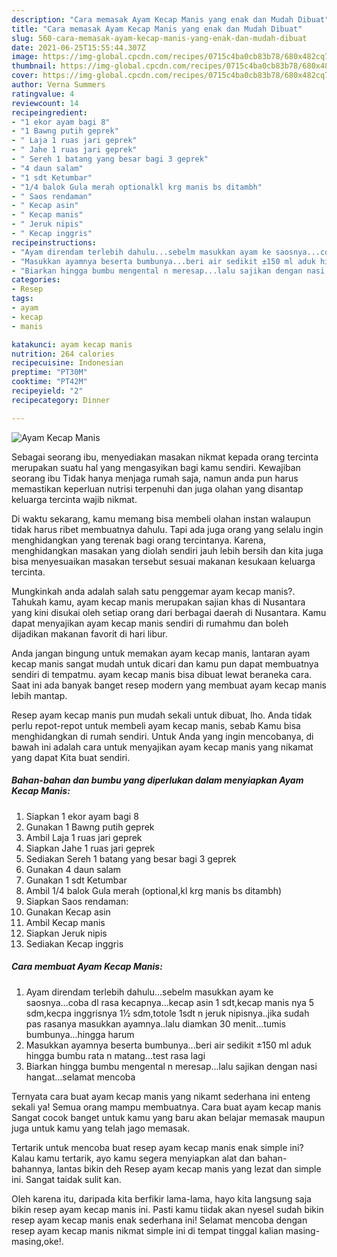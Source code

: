 ```yaml
---
description: "Cara memasak Ayam Kecap Manis yang enak dan Mudah Dibuat"
title: "Cara memasak Ayam Kecap Manis yang enak dan Mudah Dibuat"
slug: 560-cara-memasak-ayam-kecap-manis-yang-enak-dan-mudah-dibuat
date: 2021-06-25T15:55:44.307Z
image: https://img-global.cpcdn.com/recipes/0715c4ba0cb83b78/680x482cq70/ayam-kecap-manis-foto-resep-utama.jpg
thumbnail: https://img-global.cpcdn.com/recipes/0715c4ba0cb83b78/680x482cq70/ayam-kecap-manis-foto-resep-utama.jpg
cover: https://img-global.cpcdn.com/recipes/0715c4ba0cb83b78/680x482cq70/ayam-kecap-manis-foto-resep-utama.jpg
author: Verna Summers
ratingvalue: 4
reviewcount: 14
recipeingredient:
- "1 ekor ayam bagi 8"
- "1 Bawng putih geprek"
- " Laja 1 ruas jari geprek"
- " Jahe 1 ruas jari geprek"
- " Sereh 1 batang yang besar bagi 3 geprek"
- "4 daun salam"
- "1 sdt Ketumbar"
- "1/4 balok Gula merah optionalkl krg manis bs ditambh"
- " Saos rendaman"
- " Kecap asin"
- " Kecap manis"
- " Jeruk nipis"
- " Kecap inggris"
recipeinstructions:
- "Ayam direndam terlebih dahulu...sebelm masukkan ayam ke saosnya...coba dl rasa kecapnya...kecap asin 1 sdt,kecap manis nya 5 sdm,kecpa inggrisnya 1½ sdm,totole 1sdt n jeruk nipisnya..jika sudah pas rasanya masukkan ayamnya..lalu diamkan 30 menit...tumis bumbunya...hingga harum"
- "Masukkan ayamnya beserta bumbunya...beri air sedikit ±150 ml aduk hingga bumbu rata n matang...test rasa lagi"
- "Biarkan hingga bumbu mengental n meresap...lalu sajikan dengan nasi hangat...selamat mencoba"
categories:
- Resep
tags:
- ayam
- kecap
- manis

katakunci: ayam kecap manis 
nutrition: 264 calories
recipecuisine: Indonesian
preptime: "PT30M"
cooktime: "PT42M"
recipeyield: "2"
recipecategory: Dinner

---
```



![Ayam Kecap Manis](https://img-global.cpcdn.com/recipes/0715c4ba0cb83b78/680x482cq70/ayam-kecap-manis-foto-resep-utama.jpg)

Sebagai seorang ibu, menyediakan masakan nikmat kepada orang tercinta merupakan suatu hal yang mengasyikan bagi kamu sendiri. Kewajiban seorang ibu Tidak hanya menjaga rumah saja, namun anda pun harus memastikan keperluan nutrisi terpenuhi dan juga olahan yang disantap keluarga tercinta wajib nikmat.

Di waktu  sekarang, kamu memang bisa membeli olahan instan walaupun tidak harus ribet membuatnya dahulu. Tapi ada juga orang yang selalu ingin menghidangkan yang terenak bagi orang tercintanya. Karena, menghidangkan masakan yang diolah sendiri jauh lebih bersih dan kita juga bisa menyesuaikan masakan tersebut sesuai makanan kesukaan keluarga tercinta. 



Mungkinkah anda adalah salah satu penggemar ayam kecap manis?. Tahukah kamu, ayam kecap manis merupakan sajian khas di Nusantara yang kini disukai oleh setiap orang dari berbagai daerah di Nusantara. Kamu dapat menyajikan ayam kecap manis sendiri di rumahmu dan boleh dijadikan makanan favorit di hari libur.

Anda jangan bingung untuk memakan ayam kecap manis, lantaran ayam kecap manis sangat mudah untuk dicari dan kamu pun dapat membuatnya sendiri di tempatmu. ayam kecap manis bisa dibuat lewat beraneka cara. Saat ini ada banyak banget resep modern yang membuat ayam kecap manis lebih mantap.

Resep ayam kecap manis pun mudah sekali untuk dibuat, lho. Anda tidak perlu repot-repot untuk membeli ayam kecap manis, sebab Kamu bisa menghidangkan di rumah sendiri. Untuk Anda yang ingin mencobanya, di bawah ini adalah cara untuk menyajikan ayam kecap manis yang nikamat yang dapat Kita buat sendiri.

<!--inarticleads1-->

##### Bahan-bahan dan bumbu yang diperlukan dalam menyiapkan Ayam Kecap Manis:

1. Siapkan 1 ekor ayam bagi 8
1. Gunakan 1 Bawng putih geprek
1. Ambil  Laja 1 ruas jari geprek
1. Siapkan  Jahe 1 ruas jari geprek
1. Sediakan  Sereh 1 batang yang besar bagi 3 geprek
1. Gunakan 4 daun salam
1. Gunakan 1 sdt Ketumbar
1. Ambil 1/4 balok Gula merah (optional,kl krg manis bs ditambh)
1. Siapkan  Saos rendaman:
1. Gunakan  Kecap asin
1. Ambil  Kecap manis
1. Siapkan  Jeruk nipis
1. Sediakan  Kecap inggris




<!--inarticleads2-->

##### Cara membuat Ayam Kecap Manis:

1. Ayam direndam terlebih dahulu...sebelm masukkan ayam ke saosnya...coba dl rasa kecapnya...kecap asin 1 sdt,kecap manis nya 5 sdm,kecpa inggrisnya 1½ sdm,totole 1sdt n jeruk nipisnya..jika sudah pas rasanya masukkan ayamnya..lalu diamkan 30 menit...tumis bumbunya...hingga harum
1. Masukkan ayamnya beserta bumbunya...beri air sedikit ±150 ml aduk hingga bumbu rata n matang...test rasa lagi
1. Biarkan hingga bumbu mengental n meresap...lalu sajikan dengan nasi hangat...selamat mencoba




Ternyata cara buat ayam kecap manis yang nikamt sederhana ini enteng sekali ya! Semua orang mampu membuatnya. Cara buat ayam kecap manis Sangat cocok banget untuk kamu yang baru akan belajar memasak maupun juga untuk kamu yang telah jago memasak.

Tertarik untuk mencoba buat resep ayam kecap manis enak simple ini? Kalau kamu tertarik, ayo kamu segera menyiapkan alat dan bahan-bahannya, lantas bikin deh Resep ayam kecap manis yang lezat dan simple ini. Sangat taidak sulit kan. 

Oleh karena itu, daripada kita berfikir lama-lama, hayo kita langsung saja bikin resep ayam kecap manis ini. Pasti kamu tiidak akan nyesel sudah bikin resep ayam kecap manis enak sederhana ini! Selamat mencoba dengan resep ayam kecap manis nikmat simple ini di tempat tinggal kalian masing-masing,oke!.

